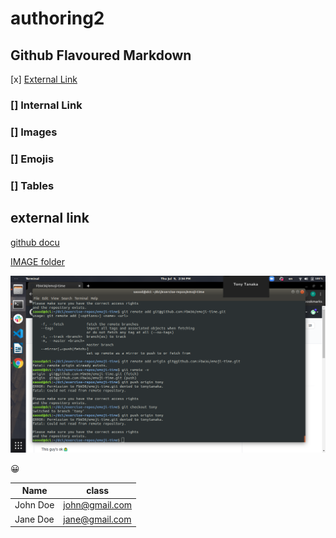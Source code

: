 # authoring2

##  Github Flavoured Markdown

[x]  [External Link](#external-link)
### [] Internal Link
### [] Images
### [] Emojis
### [] Tables

## external link
[github docu](https://help.github.com/en)

[IMAGE folder](/images/)

![images](https://github.com/tonytanaka/authoring2/blob/master/images/Screenshot%20from%202020-07-09%2014-34-29.png)

:grinning:

|Name    | class   |
| ------- | ------ |
| John Doe | john@gmail.com|
| Jane Doe | jane@gmail.com|




